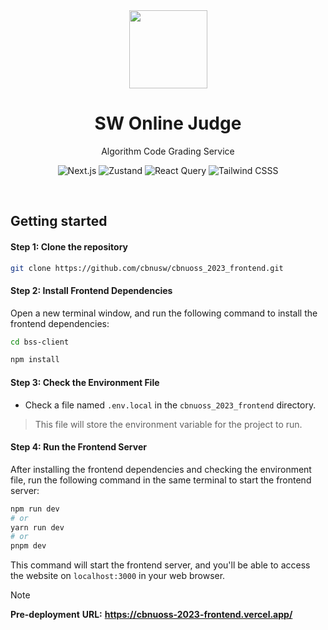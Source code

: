 <div align="center">
  <img src="https://github.com/cbnusw/cbnuoss_2023_frontend/assets/56868605/286237d8-01a7-490b-ac23-a24a35af2368" width="125px" />

  <h1>SW Online Judge</h1>
    <p align="center">
        <p>Algorithm Code Grading Service</p>
    </p>
</div>

<p align="center">
  <img alt="Next.js" src="https://img.shields.io/badge/Next.js-20232A?style=flat&logo=next.js&logoColor=fff&labelColor=grey&color=000"/>  
  <img alt="Zustand" src="https://img.shields.io/badge/Zustand-eee.svg?&style=flat-square&logo=&logoColor=white"/>
  <img alt="React Query" src="https://img.shields.io/badge/React Query-20232A?style=flat&logo=react&logoColor=fff&labelColor=grey&color=FF4154"/>
  <img alt="Tailwind CSSS" src="https://img.shields.io/badge/Tailwind CSS-20232A?style=flat&logo=tailwindcss&logoColor=fff&labelColor=grey&color=06B6D4"/>
</p>

<br/>

## Getting started

#### Step 1: Clone the repository

```bash
git clone https://github.com/cbnusw/cbnuoss_2023_frontend.git
```

#### Step 2: Install Frontend Dependencies
Open a new terminal window, and run the following command to install the frontend dependencies:

```bash
cd bss-client
```

```bash
npm install
```

#### Step 3: Check the Environment File

- Check a file named `.env.local` in the `cbnuoss_2023_frontend` directory.
> This file will store the environment variable for the project to run.

#### Step 4: Run the Frontend Server

After installing the frontend dependencies and checking the environment file, run the following command in the same terminal to start the frontend server:

```bash
npm run dev
# or
yarn run dev
# or
pnpm dev
```

This command will start the frontend server, and you'll be able to access the website on `localhost:3000` in your web browser.

> [!note]
> **Pre-deployment** **URL:** **https://cbnuoss-2023-frontend.vercel.app/**
